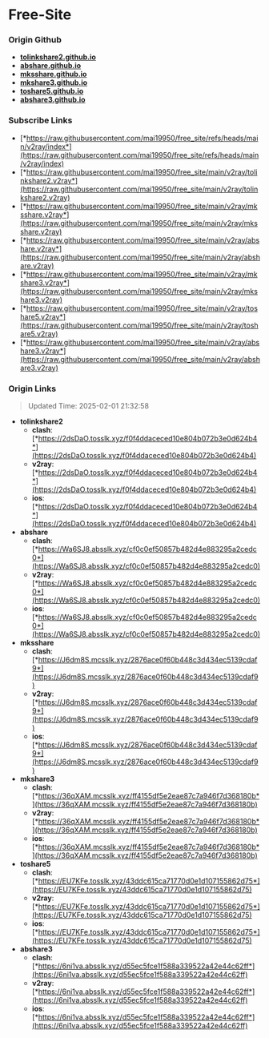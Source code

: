 # Free-Site

### Origin Github

- [**tolinkshare2.github.io**](https://github.com/tolinkshare2/tolinkshare2.github.io)
- [**abshare.github.io**](https://github.com/abshare/abshare.github.io)
- [**mksshare.github.io**](https://github.com/mksshare/mksshare.github.io)
- [**mkshare3.github.io**](https://github.com/mkshare3/mkshare3.github.io)
- [**toshare5.github.io**](https://github.com/toshare5/toshare5.github.io)
- [**abshare3.github.io**](https://github.com/abshare3/abshare3.github.io)

### Subscribe Links

- [*https://raw.githubusercontent.com/mai19950/free_site/refs/heads/main/v2ray/index*](https://raw.githubusercontent.com/mai19950/free_site/refs/heads/main/v2ray/index)
- [*https://raw.githubusercontent.com/mai19950/free_site/main/v2ray/tolinkshare2.v2ray*](https://raw.githubusercontent.com/mai19950/free_site/main/v2ray/tolinkshare2.v2ray)
- [*https://raw.githubusercontent.com/mai19950/free_site/main/v2ray/mksshare.v2ray*](https://raw.githubusercontent.com/mai19950/free_site/main/v2ray/mksshare.v2ray)
- [*https://raw.githubusercontent.com/mai19950/free_site/main/v2ray/abshare.v2ray*](https://raw.githubusercontent.com/mai19950/free_site/main/v2ray/abshare.v2ray)
- [*https://raw.githubusercontent.com/mai19950/free_site/main/v2ray/mkshare3.v2ray*](https://raw.githubusercontent.com/mai19950/free_site/main/v2ray/mkshare3.v2ray)
- [*https://raw.githubusercontent.com/mai19950/free_site/main/v2ray/toshare5.v2ray*](https://raw.githubusercontent.com/mai19950/free_site/main/v2ray/toshare5.v2ray)
- [*https://raw.githubusercontent.com/mai19950/free_site/main/v2ray/abshare3.v2ray*](https://raw.githubusercontent.com/mai19950/free_site/main/v2ray/abshare3.v2ray)

### Origin Links

> Updated Time: 2025-02-01 21:32:58

- **tolinkshare2**
  - **clash**: [*https://2dsDaO.tosslk.xyz/f0f4ddaceced10e804b072b3e0d624b4*](https://2dsDaO.tosslk.xyz/f0f4ddaceced10e804b072b3e0d624b4)
  - **v2ray**: [*https://2dsDaO.tosslk.xyz/f0f4ddaceced10e804b072b3e0d624b4*](https://2dsDaO.tosslk.xyz/f0f4ddaceced10e804b072b3e0d624b4)
  - **ios**: [*https://2dsDaO.tosslk.xyz/f0f4ddaceced10e804b072b3e0d624b4*](https://2dsDaO.tosslk.xyz/f0f4ddaceced10e804b072b3e0d624b4)
- **abshare**
  - **clash**: [*https://Wa6SJ8.absslk.xyz/cf0c0ef50857b482d4e883295a2cedc0*](https://Wa6SJ8.absslk.xyz/cf0c0ef50857b482d4e883295a2cedc0)
  - **v2ray**: [*https://Wa6SJ8.absslk.xyz/cf0c0ef50857b482d4e883295a2cedc0*](https://Wa6SJ8.absslk.xyz/cf0c0ef50857b482d4e883295a2cedc0)
  - **ios**: [*https://Wa6SJ8.absslk.xyz/cf0c0ef50857b482d4e883295a2cedc0*](https://Wa6SJ8.absslk.xyz/cf0c0ef50857b482d4e883295a2cedc0)
- **mksshare**
  - **clash**: [*https://J6dm8S.mcsslk.xyz/2876ace0f60b448c3d434ec5139cdaf9*](https://J6dm8S.mcsslk.xyz/2876ace0f60b448c3d434ec5139cdaf9)
  - **v2ray**: [*https://J6dm8S.mcsslk.xyz/2876ace0f60b448c3d434ec5139cdaf9*](https://J6dm8S.mcsslk.xyz/2876ace0f60b448c3d434ec5139cdaf9)
  - **ios**: [*https://J6dm8S.mcsslk.xyz/2876ace0f60b448c3d434ec5139cdaf9*](https://J6dm8S.mcsslk.xyz/2876ace0f60b448c3d434ec5139cdaf9)
- **mkshare3**
  - **clash**: [*https://36qXAM.mcsslk.xyz/ff4155df5e2eae87c7a946f7d368180b*](https://36qXAM.mcsslk.xyz/ff4155df5e2eae87c7a946f7d368180b)
  - **v2ray**: [*https://36qXAM.mcsslk.xyz/ff4155df5e2eae87c7a946f7d368180b*](https://36qXAM.mcsslk.xyz/ff4155df5e2eae87c7a946f7d368180b)
  - **ios**: [*https://36qXAM.mcsslk.xyz/ff4155df5e2eae87c7a946f7d368180b*](https://36qXAM.mcsslk.xyz/ff4155df5e2eae87c7a946f7d368180b)
- **toshare5**
  - **clash**: [*https://EU7KFe.tosslk.xyz/43ddc615ca71770d0e1d107155862d75*](https://EU7KFe.tosslk.xyz/43ddc615ca71770d0e1d107155862d75)
  - **v2ray**: [*https://EU7KFe.tosslk.xyz/43ddc615ca71770d0e1d107155862d75*](https://EU7KFe.tosslk.xyz/43ddc615ca71770d0e1d107155862d75)
  - **ios**: [*https://EU7KFe.tosslk.xyz/43ddc615ca71770d0e1d107155862d75*](https://EU7KFe.tosslk.xyz/43ddc615ca71770d0e1d107155862d75)
- **abshare3**
  - **clash**: [*https://6ni1va.absslk.xyz/d55ec5fce1f588a339522a42e44c62ff*](https://6ni1va.absslk.xyz/d55ec5fce1f588a339522a42e44c62ff)
  - **v2ray**: [*https://6ni1va.absslk.xyz/d55ec5fce1f588a339522a42e44c62ff*](https://6ni1va.absslk.xyz/d55ec5fce1f588a339522a42e44c62ff)
  - **ios**: [*https://6ni1va.absslk.xyz/d55ec5fce1f588a339522a42e44c62ff*](https://6ni1va.absslk.xyz/d55ec5fce1f588a339522a42e44c62ff)
